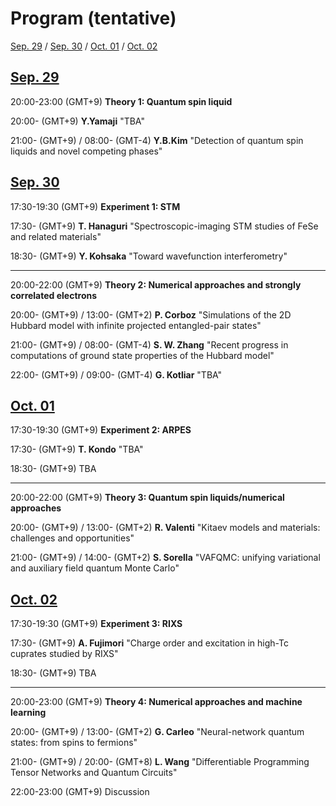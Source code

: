 # Program (tentative)

[Sep. 29](#0929) / [Sep. 30](#0930) / [Oct. 01](#1001) / [Oct. 02](#1002)

<h2 id="0929" class="date"><a href="abstracts#0929">Sep. 29</a></h2>

<!-- <div class="chair">Chair:  </div> -->

20:00-23:00 (GMT+9) **Theory 1: Quantum spin liquid**

20:00-      (GMT+9) **Y.Yamaji** "TBA"

21:00-      (GMT+9) / 08:00- (GMT-4)  **Y.B.Kim** "Detection of quantum spin liquids and novel
competing phases"

<!-- [tmp](abstracts#yamaji)-->


<!-- <div class="chair">Chair:  </div> -->


<h2 id="0930" class="date"><a href="abstracts#0930">Sep. 30</a></h2>

17:30-19:30 (GMT+9) **Experiment 1: STM**

17:30- (GMT+9) **T. Hanaguri** "Spectroscopic-imaging STM studies of FeSe and related materials"

18:30- (GMT+9) **Y. Kohsaka** "Toward wavefunction interferometry"

-----

20:00-22:00 (GMT+9) **Theory 2: Numerical approaches and strongly correlated electrons**

20:00- (GMT+9) / 13:00- (GMT+2) **P. Corboz** "Simulations of the 2D Hubbard model with infinite projected entangled-pair states"

21:00- (GMT+9) / 08:00- (GMT-4) **S. W. Zhang** "Recent progress in computations of ground state properties of the Hubbard model"

22:00- (GMT+9) / 09:00- (GMT-4) **G. Kotliar** "TBA"


<h2 id="1001" class="date"><a href="abstracts#1001">Oct. 01</a></h2>

17:30-19:30 (GMT+9) **Experiment 2: ARPES**

17:30- (GMT+9) **T. Kondo** "TBA"

18:30- (GMT+9) TBA

-----

20:00-22:00 (GMT+9) **Theory 3: Quantum spin liquids/numerical approaches**

20:00- (GMT+9) / 13:00- (GMT+2) **R. Valenti** "Kitaev models and materials: challenges and opportunities"

21:00- (GMT+9) / 14:00- (GMT+2) **S. Sorella** "VAFQMC: unifying variational and auxiliary field quantum Monte Carlo"


<h2 id="1002" class="date"><a href="abstracts#1002">Oct. 02</a></h2>

17:30-19:30 (GMT+9) **Experiment 3: RIXS**

17:30- (GMT+9) **A. Fujimori** "Charge order and excitation in high-Tc cuprates studied by RIXS"

18:30- (GMT+9) TBA

-----

20:00-23:00 (GMT+9) **Theory 4: Numerical approaches and machine learning**

20:00- (GMT+9) / 13:00- (GMT+2) **G. Carleo** "Neural-network quantum states: from spins to fermions"

21:00- (GMT+9) / 20:00- (GMT+8) **L. Wang** "Differentiable Programming Tensor Networks and Quantum Circuits"

22:00-23:00 (GMT+9) Discussion

